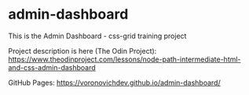 # admin-dashboard

This is the Admin Dashboard - css-grid training project

Project description is here (The Odin Project): https://www.theodinproject.com/lessons/node-path-intermediate-html-and-css-admin-dashboard

GitHub Pages: https://voronovichdev.github.io/admin-dashboard/
